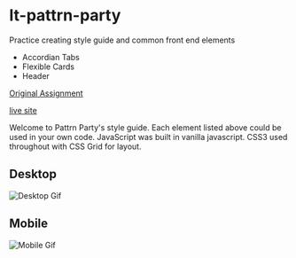 # lt-pattrn-party
Practice creating style guide and common front end elements
* Accordian Tabs
* Flexible Cards
* Header

[Original Assignment](http://frontend.turing.io/projects/pattrn-party.html)

[live site](https://lauraturk.github.io/lt-pattrn-party/)

Welcome to Pattrn Party's style guide. Each element listed above could be used in your own code. JavaScript was built in vanilla javascript. CSS3 used throughout with CSS Grid for layout. 

## Desktop
![Desktop Gif](http://g.recordit.co/GClFlrMIu1.gif)

## Mobile
![Mobile Gif](http://g.recordit.co/j4JObV60vw.gif)


